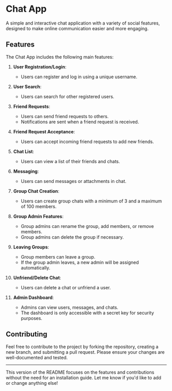 # Chat App

A simple and interactive chat application with a variety of social features, designed to make online communication easier and more engaging.
## Features


The Chat App includes the following main features:

1. **User Registration/Login**: 
   - Users can register and log in using a unique username.

2. **User Search**: 
   - Users can search for other registered users.

3. **Friend Requests**:
   - Users can send friend requests to others.
   - Notifications are sent when a friend request is received.

4. **Friend Request Acceptance**:
   - Users can accept incoming friend requests to add new friends.

5. **Chat List**:
   - Users can view a list of their friends and chats.

6. **Messaging**:
   - Users can send messages or attachments in chat.

7. **Group Chat Creation**:
   - Users can create group chats with a minimum of 3 and a maximum of 100 members.

8. **Group Admin Features**:
   - Group admins can rename the group, add members, or remove members.
   - Group admins can delete the group if necessary.

9. **Leaving Groups**:
   - Group members can leave a group.
   - If the group admin leaves, a new admin will be assigned automatically.

10. **Unfriend/Delete Chat**:
    - Users can delete a chat or unfriend a user.

11. **Admin Dashboard**:
    - Admins can view users, messages, and chats.
    - The dashboard is only accessible with a secret key for security purposes.

## Contributing

Feel free to contribute to the project by forking the repository, creating a new branch, and submitting a pull request. Please ensure your changes are well-documented and tested.

---

This version of the README focuses on the features and contributions without the need for an installation guide. Let me know if you'd like to add or change anything else!
